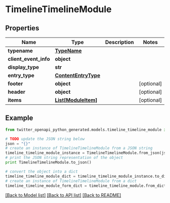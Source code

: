 # TimelineTimelineModule


## Properties
Name | Type | Description | Notes
------------ | ------------- | ------------- | -------------
**typename** | [**TypeName**](TypeName.md) |  | 
**client_event_info** | **object** |  | 
**display_type** | **str** |  | 
**entry_type** | [**ContentEntryType**](ContentEntryType.md) |  | 
**footer** | **object** |  | [optional] 
**header** | **object** |  | [optional] 
**items** | [**List[ModuleItem]**](ModuleItem.md) |  | [optional] 

## Example

```python
from twitter_openapi_python_generated.models.timeline_timeline_module import TimelineTimelineModule

# TODO update the JSON string below
json = "{}"
# create an instance of TimelineTimelineModule from a JSON string
timeline_timeline_module_instance = TimelineTimelineModule.from_json(json)
# print the JSON string representation of the object
print TimelineTimelineModule.to_json()

# convert the object into a dict
timeline_timeline_module_dict = timeline_timeline_module_instance.to_dict()
# create an instance of TimelineTimelineModule from a dict
timeline_timeline_module_form_dict = timeline_timeline_module.from_dict(timeline_timeline_module_dict)
```
[[Back to Model list]](../README.md#documentation-for-models) [[Back to API list]](../README.md#documentation-for-api-endpoints) [[Back to README]](../README.md)


